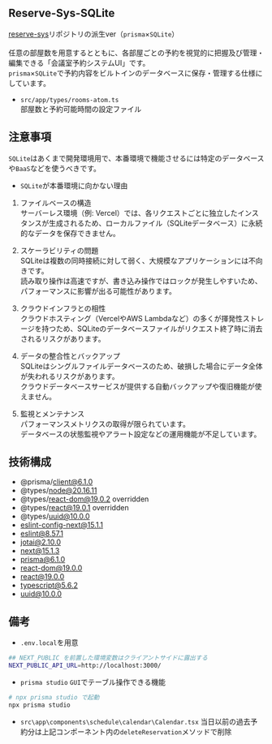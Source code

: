 ## Reserve-Sys-SQLite
[reserve-sys](https://github.com/Benjuwan/reserve-sys)リポジトリの派生ver（`prisma`×`SQLite`）<br><br>
任意の部屋数を用意するとともに、各部屋ごとの予約を視覚的に把握及び管理・編集できる「会議室予約システムUI」です。<br>`prisma`×`SQLite`で予約内容をビルトインのデータベースに保存・管理する仕様にしています。<br>

- `src/app/types/rooms-atom.ts`<br>部屋数と予約可能時間の設定ファイル

## 注意事項
`SQLite`はあくまで開発環境用で、本番環境で機能させるには特定のデータベースや`BaaS`などを使うべきです。

- `SQLite`が本番環境に向かない理由
1. ファイルベースの構造<br>
サーバーレス環境（例: Vercel）では、各リクエストごとに独立したインスタンスが生成されるため、ローカルファイル（SQLiteデータベース）に永続的なデータを保存できません。

2. スケーラビリティの問題<br>
SQLiteは複数の同時接続に対して弱く、大規模なアプリケーションには不向きです。<br>読み取り操作は高速ですが、書き込み操作ではロックが発生しやすいため、パフォーマンスに影響が出る可能性があります。

3. クラウドインフラとの相性<br>
クラウドホスティング（VercelやAWS Lambdaなど）の多くが揮発性ストレージを持つため、SQLiteのデータベースファイルがリクエスト終了時に消去されるリスクがあります。

4. データの整合性とバックアップ<br>
SQLiteはシングルファイルデータベースのため、破損した場合にデータ全体が失われるリスクがあります。<br>クラウドデータベースサービスが提供する自動バックアップや復旧機能が使えません。


5. 監視とメンテナンス<br>
パフォーマンスメトリクスの取得が限られています。<br>データベースの状態監視やアラート設定などの運用機能が不足しています。

## 技術構成
- @prisma/client@6.1.0
- @types/node@20.16.11
- @types/react-dom@19.0.2 overridden
- @types/react@19.0.1 overridden
- @types/uuid@10.0.0
- eslint-config-next@15.1.1
- eslint@8.57.1
- jotai@2.10.0
- next@15.1.3
- prisma@6.1.0
- react-dom@19.0.0
- react@19.0.0
- typescript@5.6.2
- uuid@10.0.0

## 備考
- `.env.local`を用意
```bash
## NEXT_PUBLIC を前置した環境変数はクライアントサイドに露出する 
NEXT_PUBLIC_API_URL=http://localhost:3000/
```

- `prisma studio`
`GUI`でテーブル操作できる機能
```bash
# npx prisma studio で起動
npx prisma studio
```

- `src\app\components\schedule\calendar\Calendar.tsx`
当日以前の過去予約分は上記コンポーネント内の`deleteReservation`メソッドで削除
